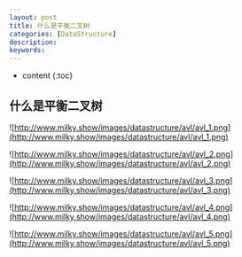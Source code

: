 ```yaml
---
layout: post
title: 什么是平衡二叉树
categories: [DataStructure]
description: 
keywords: 
---
```


* content
{:toc}


## 什么是平衡二叉树

![http://www.milky.show/images/datastructure/avl/avl_1.png](http://www.milky.show/images/datastructure/avl/avl_1.png)

![http://www.milky.show/images/datastructure/avl/avl_2.png](http://www.milky.show/images/datastructure/avl/avl_2.png)

![http://www.milky.show/images/datastructure/avl/avl_3.png](http://www.milky.show/images/datastructure/avl/avl_3.png)

![http://www.milky.show/images/datastructure/avl/avl_4.png](http://www.milky.show/images/datastructure/avl/avl_4.png)

![http://www.milky.show/images/datastructure/avl/avl_5.png](http://www.milky.show/images/datastructure/avl/avl_5.png)